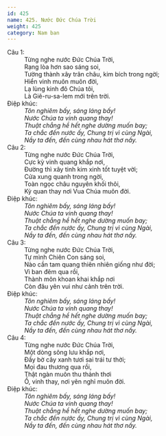 ```yaml
---
id: 425
name: 425. Nước Đức Chúa Trời
weight: 425
category: Nam ban
---
```

<dl><dt>Câu 1:</dt><dd data-verse="1">Từng nghe nước Đức Chúa Trời, <br/>Rạng lòa hơn sao sáng soi, <br/>Tường thành xây trân châu, kim bích trong ngời; <br/>Hiển vinh muôn muôn đời, <br/>Lạ lùng kinh đô Chúa tôi, <br/>Là Giê-ru-sa-lem mới trên trời. </dd><dt>Điệp khúc:</dt><dd data-chorus="1"><em>Tôn nghiêm bấy, sáng láng bấy! <br/>Nước Chúa ta vinh quang thay! <br/>Thuật chẳng hề hết nghe dường muốn bay; <br/>Ta chắc đến nước ấy, Chung trị vì cùng Ngài, <br/>Nầy ta đến, đến cùng nhau hát thơ nầy. </em></dd><dt>Câu 2:</dt><dd data-verse="2">Từng nghe nước Đức Chúa Trời, <br/>Cực kỳ vinh quang khắp nơi, <br/>Đường thì xây tinh kim xinh tốt tuyệt vời; <br/>Cửa xung quanh trong ngời, <br/>Toàn ngọc châu nguyên khối thôi, <br/>Kỳ quan thay nơi Vua Chúa muôn đời. </dd><dt>Điệp khúc:</dt><dd data-chorus="1"><em>Tôn nghiêm bấy, sáng láng bấy! <br/>Nước Chúa ta vinh quang thay! <br/>Thuật chẳng hề hết nghe dường muốn bay; <br/>Ta chắc đến nước ấy, Chung trị vì cùng Ngài, <br/>Nầy ta đến, đến cùng nhau hát thơ nầy. </em></dd><dt>Câu 3:</dt><dd data-verse="3">Từng nghe nước Đức Chúa Trời, <br/>Tự mình Chiên Con sáng soi, <br/>Nào cần tam quang thiên nhiên giống như đời; <br/>Vì ban đêm qua rồi, <br/>Thành môn khoan khai khắp nơi <br/>Còn đâu yên vui như cảnh trên trời. </dd><dt>Điệp khúc:</dt><dd data-chorus="1"><em>Tôn nghiêm bấy, sáng láng bấy! <br/>Nước Chúa ta vinh quang thay! <br/>Thuật chẳng hề hết nghe dường muốn bay; <br/>Ta chắc đến nước ấy, Chung trị vì cùng Ngài, <br/>Nầy ta đến, đến cùng nhau hát thơ nầy. </em></dd><dt>Câu 4:</dt><dd data-verse="4">Từng nghe nước Đức Chúa Trời, <br/>Một dòng sông lưu khắp nơi, <br/>Đầy bờ cây xanh tươi sai trái tư thời; <br/>Mọi đau thương qua rồi, <br/>Thật ngàn muôn thu thảnh thơi <br/>Ồ, vinh thay, nơi yên nghỉ muôn đời. </dd><dt>Điệp khúc:</dt><dd data-chorus="1"><em>Tôn nghiêm bấy, sáng láng bấy! <br/>Nước Chúa ta vinh quang thay! <br/>Thuật chẳng hề hết nghe dường muốn bay; <br/>Ta chắc đến nước ấy, Chung trị vì cùng Ngài, <br/>Nầy ta đến, đến cùng nhau hát thơ nầy. </em></dd></dl>
